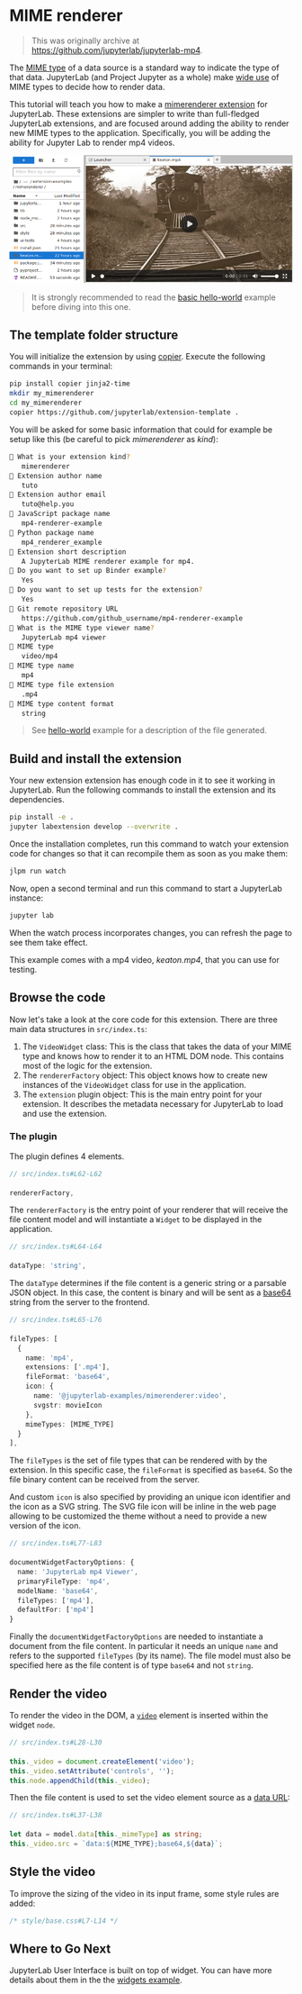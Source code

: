 # MIME renderer

> This was originally archive at https://github.com/jupyterlab/jupyterlab-mp4.

The [MIME type](https://developer.mozilla.org/en-US/docs/Web/HTTP/Basics_of_HTTP/MIME_types)
of a data source is a standard way to indicate the type of that data.
JupyterLab (and Project Jupyter as a whole) make
[wide use](https://jupyter-client.readthedocs.io/en/stable/messaging.html#display-data)
of MIME types to decide how to render data.

This tutorial will teach you how to make a
[mimerenderer extension](https://jupyterlab.readthedocs.io/en/3.6.x/extension/extension_dev.html#mime-renderer-plugins)
for JupyterLab.
These extensions are simpler to write than full-fledged JupyterLab extensions,
and are focused around adding the ability to render new MIME types to the application.
Specifically, you will be adding the ability for Jupyter Lab to render mp4 videos.

![preview](./preview.png)

> It is strongly recommended to read the [basic hello-world](../hello-world)
example before diving into this one.

## The template folder structure

You will initialize the extension by using [copier](https://copier.readthedocs.io).
Execute the following commands in your terminal:

```bash
pip install copier jinja2-time
mkdir my_mimerenderer
cd my_mimerenderer
copier https://github.com/jupyterlab/extension-template .
```

You will be asked for some basic information that could for example be setup
like this (be careful to pick _mimerenderer_ as _kind_):

```bash
🎤 What is your extension kind?
   mimerenderer
🎤 Extension author name
   tuto
🎤 Extension author email
   tuto@help.you
🎤 JavaScript package name
   mp4-renderer-example
🎤 Python package name
   mp4_renderer_example
🎤 Extension short description
   A JupyterLab MIME renderer example for mp4.
🎤 Do you want to set up Binder example?
   Yes
🎤 Do you want to set up tests for the extension?
   Yes
🎤 Git remote repository URL
   https://github.com/github_username/mp4-renderer-example
🎤 What is the MIME type viewer name?
   JupyterLab mp4 viewer
🎤 MIME type
   video/mp4
🎤 MIME type name
   mp4
🎤 MIME type file extension
   .mp4
🎤 MIME type content format
   string
```

> See [hello-world](../hello-world/README.md) example for a description of the file generated.

## Build and install the extension

Your new extension extension has enough code in it to see it working in
JupyterLab. Run the following commands to install the extension and its
dependencies.

```bash
pip install -e .
jupyter labextension develop --overwrite .
```

Once the installation completes, run this command to watch your extension code for
changes so that it can recompile them as soon as you make them:

```bash
jlpm run watch
```

Now, open a second terminal and run this command to start a JupyterLab instance:

```bash
jupyter lab
```

When the watch process incorporates changes, you can refresh the page to see them take effect.

This example comes with a mp4 video, _keaton.mp4_, that you can use for testing.

## Browse the code

Now let's take a look at the core code for this extension.
There are three main data structures in `src/index.ts`:

1. The `VideoWidget` class: This is the class that takes the data of your MIME type and knows how to render it to an HTML DOM node. This contains most of the logic for the extension.
2. The `rendererFactory` object: This object knows how to create new instances of the `VideoWidget` class for use in the application.
3. The `extension` plugin object: This is the main entry point for your extension. It describes the metadata necessary for JupyterLab to load and use the extension.

### The plugin

The plugin defines 4 elements.

```ts
// src/index.ts#L62-L62

rendererFactory,
```

The `rendererFactory` is the entry point of your renderer that will receive
the file content model and will instantiate a `Widget` to be displayed in
the application.

```ts
// src/index.ts#L64-L64

dataType: 'string',
```

The `dataType` determines if the file content is a generic string or a parsable JSON object. In this case, the content is binary and will be
sent as a [base64](https://developer.mozilla.org/en-US/docs/Web/API/WindowBase64/Base64_encoding_and_decoding) string from the server to the frontend.

```ts
// src/index.ts#L65-L76

fileTypes: [
  {
    name: 'mp4',
    extensions: ['.mp4'],
    fileFormat: 'base64',
    icon: {
      name: '@jupyterlab-examples/mimerenderer:video',
      svgstr: movieIcon
    },
    mimeTypes: [MIME_TYPE]
  }
],
```

The `fileTypes` is the set of file types that can be rendered with by
the extension. In this specific case, the `fileFormat` is specified as
`base64`. So the file binary content can be received from the server.

And custom `icon` is also specified by providing an unique icon identifier
and the icon as a SVG string. The SVG file icon will be inline in the web
page allowing to be customized the theme without a need to provide a new
version of the icon.

```ts
// src/index.ts#L77-L83

documentWidgetFactoryOptions: {
  name: 'JupyterLab mp4 Viewer',
  primaryFileType: 'mp4',
  modelName: 'base64',
  fileTypes: ['mp4'],
  defaultFor: ['mp4']
}
```

Finally the `documentWidgetFactoryOptions` are needed to instantiate a
document from the file content. In particular it needs an unique `name`
and refers to the supported `fileTypes` (by its name). The file model
must also be specified here as the file content is of type `base64` and
not `string`.

## Render the video

To render the video in the DOM, a [`video`](https://developer.mozilla.org/en-US/docs/Web/HTML/Element/video) element is inserted within the widget `node`.

```ts
// src/index.ts#L28-L30

this._video = document.createElement('video');
this._video.setAttribute('controls', '');
this.node.appendChild(this._video);
```

Then the file content is used to set the video element source as a
[data URL](https://developer.mozilla.org/en-US/docs/Web/HTTP/Basics_of_HTTP/Data_URIs):

```ts
// src/index.ts#L37-L38

let data = model.data[this._mimeType] as string;
this._video.src = `data:${MIME_TYPE};base64,${data}`;
```

## Style the video

To improve the sizing of the video in its input frame, some
style rules are added:

```css
/* style/base.css#L7-L14 */

```

## Where to Go Next

JupyterLab User Interface is built on top of widget. You can have more details
about them in the the [widgets example](../widgets).
